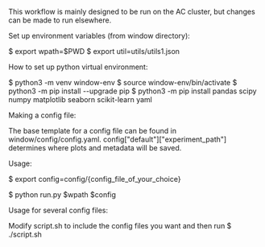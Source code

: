 This workflow is mainly designed to be run on the AC cluster, but changes can be made to run elsewhere.

Set up environment variables (from window directory):

$ export wpath=$PWD
$ export util=utils/utils1.json


How to set up python virtual environment:

$ python3 -m venv window-env
$ source window-env/bin/activate
$ python3 -m pip install --upgrade pip
$ python3 -m pip install pandas scipy numpy matplotlib seaborn scikit-learn yaml


Making a config file:

The base template for a config file can be found in window/config/config.yaml. config["default"]["experiment_path"] determines where plots and metadata will be saved.

Usage:

$ export config=config/{config_file_of_your_choice}

$ python run.py $wpath $config


Usage for several config files:

Modify script.sh to include the config files you want and then run
$ ./script.sh
